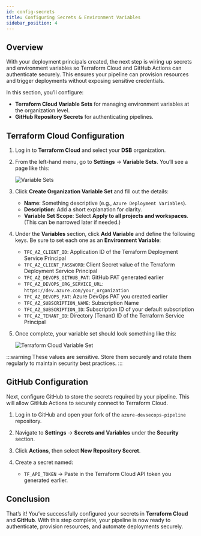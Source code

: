 ```yaml
---
id: config-secrets
title: Configuring Secrets & Environment Variables
sidebar_position: 4
---
```


## Overview

With your deployment principals created, the next step is wiring up secrets and environment variables so Terraform Cloud and GitHub Actions can authenticate securely. This ensures your pipeline can provision resources and trigger deployments without exposing sensitive credentials.

In this section, you’ll configure:

- **Terraform Cloud Variable Sets** for managing environment variables at the organization level.
- **GitHub Repository Secrets** for authenticating pipelines.

## Terraform Cloud Configuration

1. Log in to **Terraform Cloud** and select your **DSB** organization.

2. From the left-hand menu, go to **Settings** → **Variable Sets**. You’ll see a page like this:

   ![Variable Sets](/img/projects/devsecops-pipeline-azure/setup/image-111.png)

3. Click **Create Organization Variable Set** and fill out the details:

   - **Name**: Something descriptive (e.g., `Azure Deployment Variables`).
   - **Description**: Add a short explanation for clarity.
   - **Variable Set Scope**: Select **Apply to all projects and workspaces**. (This can be narrowed later if needed.)

4. Under the **Variables** section, click **Add Variable** and define the following keys. Be sure to set each one as an **Environment Variable**:

   - `TFC_AZ_CLIENT_ID`: Application ID of the Terraform Deployment Service Principal
   - `TFC_AZ_CLIENT_PASSWORD`: Client Secret value of the Terraform Deployment Service Principal
   - `TFC_AZ_DEVOPS_GITHUB_PAT`: GitHub PAT generated earlier
   - `TFC_AZ_DEVOPS_ORG_SERVICE_URL`: `https://dev.azure.com/your_organization`
   - `TFC_AZ_DEVOPS_PAT`: Azure DevOps PAT you created earlier
   - `TFC_AZ_SUBSCRIPTION_NAME`: Subscription Name
   - `TFC_AZ_SUBSCRIPTION_ID`: Subscription ID of your default subscription
   - `TFC_AZ_TENANT_ID`: Directory (Tenant) ID of the Terraform Service Principal

5. Once complete, your variable set should look something like this:

   ![Terraform Cloud Variable Set](/img/projects/devsecops-pipeline-azure/setup/image-9.png)

:::warning
These values are sensitive. Store them securely and rotate them regularly to maintain security best practices.
:::

## GitHub Configuration

Next, configure GitHub to store the secrets required by your pipeline. This will allow GitHub Actions to securely connect to Terraform Cloud.

1. Log in to GitHub and open your fork of the `azure-devsecops-pipeline` repository.

2. Navigate to **Settings** → **Secrets and Variables** under the **Security** section.

3. Click **Actions**, then select **New Repository Secret**.

4. Create a secret named:

   - `TF_API_TOKEN` → Paste in the Terraform Cloud API token you generated earlier.

## Conclusion

That’s it! You’ve successfully configured your secrets in **Terraform Cloud** and **GitHub**. With this step complete, your pipeline is now ready to authenticate, provision resources, and automate deployments securely.
